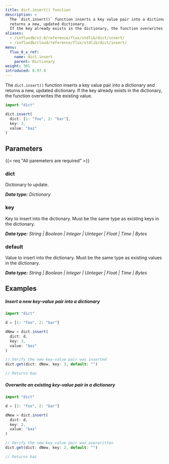 ```yaml
---
title: dict.insert() function
description: >
  The `dict.insert()` function inserts a key value pair into a dictionary and
  returns a new, updated dictionary.
  If the key already exists in the dictionary, the function overwrites the existing value.
aliases:
  - /influxdb/v2.0/reference/flux/stdlib/dict/insert/
  - /influxdb/cloud/reference/flux/stdlib/dict/insert/
menu:
  flux_0_x_ref:
    name: dict.insert
    parent: Dictionary
weight: 301
introduced: 0.97.0
---
```


The `dict.insert()` function inserts a key value pair into a dictionary and returns
a new, updated dictionary.
If the key already exists in the dictionary, the function overwrites the existing value.

```js
import "dict"

dict.insert(
  dict: [1: "foo", 2: "bar"],
  key: 3,
  value: "baz"
)
```

## Parameters

<p>
  {{< req "All paremeters are required" >}}
</p>

### dict
Dictionary to update.

_**Data type:** Dictionary_

### key
Key to insert into the dictionary.
Must be the same type as existing keys in the dictionary.

_**Data type:** String | Boolean | Integer | Uinteger | Float | Time | Bytes_

### default
Value to insert into the dictionary.
Must be the same type as existing values in the dictionary.

_**Data type:** String | Boolean | Integer | Uinteger | Float | Time | Bytes_

## Examples

##### Insert a new key-value pair into a dictionary
```js
import "dict"

d = [1: "foo", 2: "bar"]

dNew = dict.insert(
  dict: d,
  key: 3,
  value: "baz"
)

// Verify the new key-value pair was inserted
dict.get(dict: dNew, key: 3, default: "")

// Returns baz
```

##### Overwrite an existing key-value pair in a dictionary
```js
import "dict"

d = [1: "foo", 2: "bar"]

dNew = dict.insert(
  dict: d,
  key: 2,
  value: "baz"
)

// Verify the new key-value pair was overwritten
dict.get(dict: dNew, key: 2, default: "")

// Returns baz
```
